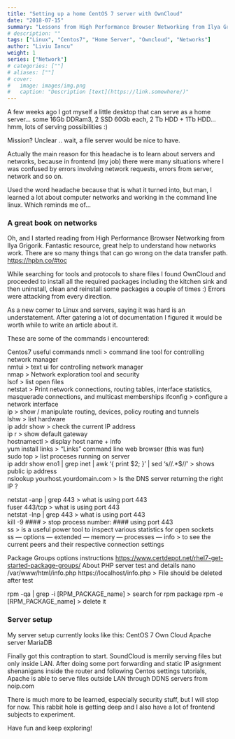 ```yaml
---
title: "Setting up a home CentOS 7 server with OwnCloud"
date: "2018-07-15"
summary: "Lessons from High Performance Browser Networking from Ilya Grigorik. Fantastic resource, great help to understand how networks work."
# description: ""
tags: ["Linux", "Centos7", "Home Server", "Owncloud", "Networks"]
author: "Liviu Iancu"
weight: 1
series: ["Network"]
# categories: [""]
# aliases: [""]
# cover:
#   image: images/img.png
#   caption: "Description [text](https://link.somewhere/)"
---
```

A few weeks ago I got myself a little desktop that can serve as a home server… some 16Gb DDRam3, 2 SSD 60Gb each, 2 Tb HDD + 1Tb HDD… hmm, lots of serving possibilities :)

Mission? Unclear .. wait, a file server would be nice to have.

Actually the main reason for this headache is to learn about servers and networks, because in frontend (my job) there were many situations where I was confused by errors involving network requests, errors from server, network and so on.

Used the word headache because that is what it turned into, but man, I learned a lot about computer networks and working in the command line linux. Which reminds me of…

### A great book on networks
Oh, and I started reading from High Performance Browser Networking from Ilya Grigorik. Fantastic resource, great help to understand how networks work. There are so many things that can go wrong on the data transfer path.
https://hpbn.co/#toc

While searching for tools and protocols to share files I found OwnCloud and proceeded to install all the required packages including the kitchen sink and then uninstall, clean and reinstall some packages a couple of times :) Errors were attacking from every direction.

As a new comer to Linux and servers, saying it was hard is an understatement.
After gatering a lot of documentation I figured it would be worth while to write an article about it.

These are some of the commands i encountered:

Centos7 useful commands
nmcli > command line tool for controlling network manager  
nmtui > text ui for controlling network manager  
nmap > Network exploration tool and security  
lsof > list open files  
netstat > Print network connections, routing tables, interface   statistics, masquerade connections, and multicast memberships
ifconfig > configure a network interface  
ip > show / manipulate routing, devices, policy routing and tunnels  
lshw > list hardware  
ip addr show > check the current IP address  
ip r > show default gateway  
hostnamectl > display host name + info  
yum install links > “Links” command line web browser (this was fun)  
sudo top > list proceses running on server  
ip addr show eno1 | grep inet | awk ‘{ print $2; }’ | sed ‘s/\/.*$//’ > shows public ip address  
nslookup yourhost.yourdomain.com > Is the DNS server returning the   right IP ?

netstat -anp | grep 443 > what is using port 443  
fuser 443/tcp > what is using port 443  
netstat -lnp | grep 443 > what is using port 443  
kill -9 #### > stop process number: #### using port 443  
ss > is a useful power tool to inspect various statistics for open sockets  
ss — options — extended — memory — processes — info > to see the current peers and their respective connection settings  

Package Groups options instructions https://www.certdepot.net/rhel7-get-started-package-groups/
About PHP server test and details
nano /var/www/html/info.php
https://localhost/info.php > File should be deleted after test

rpm -qa | grep -i [RPM_PACKAGE_name] > search for rpm package
rpm -e [RPM_PACKAGE_name] > delete it

### Server setup
My server setup currently looks like this:
CentOS 7
Own Cloud
Apache server
MariaDB

Finally got this contraption to start. SoundCloud is merrily serving files but only inside LAN.
After doing some port forwarding and static IP asignment shenanigans inside the router and following Centos settings tutorials, Apache is able to serve files outside LAN through DDNS servers from noip.com

There is much more to be learned, especially security stuff, but I will stop for now. This rabbit hole is getting deep and I also have a lot of frontend subjects to experiment.

Have fun and keep exploring!